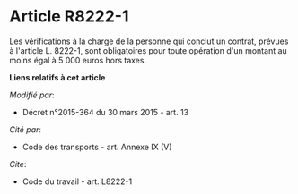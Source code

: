 # Article R8222-1

Les vérifications à la charge de la personne qui conclut un contrat, prévues à l'article L. 8222-1, sont obligatoires pour
toute opération d'un montant au moins égal à 5 000 euros hors taxes.

**Liens relatifs à cet article**

_Modifié par_:

  - Décret n°2015-364 du 30 mars 2015 - art. 13

_Cité par_:

  - Code des transports - art. Annexe IX (V)

_Cite_:

  - Code du travail - art. L8222-1
